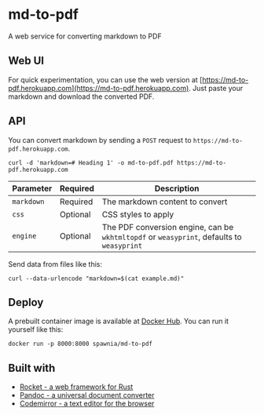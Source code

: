 # md-to-pdf

A web service for converting markdown to PDF

## Web UI

For quick experimentation, you can use the web version at [https://md-to-pdf.herokuapp.com](https://md-to-pdf.herokuapp.com).
Just paste your markdown and download the converted PDF.

## API

You can convert markdown by sending a `POST` request to `https://md-to-pdf.herokuapp.com`.

    curl -d 'markdown=# Heading 1' -o md-to-pdf.pdf https://md-to-pdf.herokuapp.com

| Parameter | Required | Description |
| --- | --- | --- |
| `markdown` | Required | The markdown content to convert |
| `css` | Optional | CSS styles to apply |
| `engine` | Optional |The PDF conversion engine, can be `wkhtmltopdf` or `weasyprint`, defaults to `weasyprint` |

Send data from files like this:

    curl --data-urlencode "markdown=$(cat example.md)" 

## Deploy

A prebuilt container image is available at [Docker Hub](https://hub.docker.com/r/spawnia/md-to-pdf).
You can run it yourself like this:

    docker run -p 8000:8000 spawnia/md-to-pdf

## Built with

- [Rocket - a web framework for Rust](https://rocket.rs)
- [Pandoc - a universal document converter](https://pandoc.org)
- [Codemirror - a text editor for the browser](https://codemirror.net)
